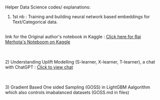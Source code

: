 
Helper Data Science codes/ explanations:

1) 1st nb : Training and building neural network based embeddings for Text/Categorical data.
<br>
   link for the Original author's notebook in Kaggle : <a href='https://www.kaggle.com/code/rajmehra03/a-detailed-explanation-of-keras-embedding-layer'> Click here for Raj Merhota's Noteboom on Kaggle </a>

<br><br>
2) Understanding Uplift Modelling (S-learner, X-learner, T-learner), a chat with ChatGPT : <a href="https://chat.openai.com/share/29d5a9f3-4001-46d6-abab-16f4b9ba14cc"> Click to view chat </a>

<br><br>
3) Gradient Based One sided Sampling (GOSS) in LightGBM Aalgorithm which also controls imabalanced datasets (GOSS.md in files)

